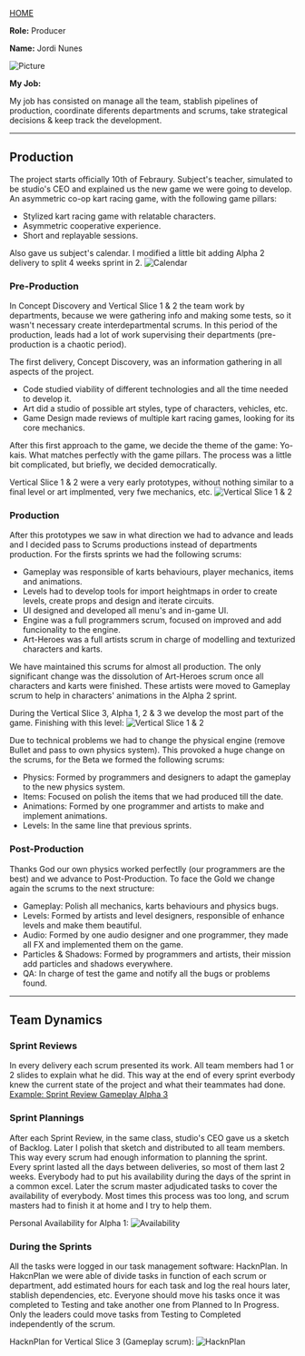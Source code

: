 [HOME](index.md)

**Role:** Producer

**Name:** Jordi Nunes

![Picture](https://citm.fundacioupc.com/files/foto_usuari/475956.jpg)

**My Job:**

My job has consisted on manage all the team, stablish pipelines of production, coordinate diferents departments and scrums, take strategical decisions & keep track the development. 

___

## Production

The project starts officially 10th of Febraury. Subject's teacher, simulated to be studio's CEO and explained us the new game we were going to develop. An asymmetric co-op kart racing game, with the following game pillars:
- Stylized kart racing game with relatable characters.
- Asymmetric cooperative experience.
- Short and replayable sessions.

Also gave us subject's calendar. I modified a little bit adding Alpha 2 delivery to split 4 weeks sprint in 2.
![Calendar](http://i.imgur.com/9rOFM1B.png)

### Pre-Production
In Concept Discovery and Vertical Slice 1 & 2 the team work by departments, because we were gathering info and making some tests, so it wasn't necessary create interdepartmental scrums. In this period of the production, leads had a lot of work supervising their departments (pre-production is a chaotic period).

The first delivery, Concept Discovery, was an information gathering in all aspects of the project. 
- Code studied viability of different technologies and all the time needed to develop it. 
- Art did a studio of possible art styles, type of characters, vehicles, etc.
- Game Design made reviews of multiple kart racing games, looking for its core mechanics.

After this first approach to the game, we decide the theme of the game: Yo-kais. What matches perfectly with the game pillars. The process was a little bit complicated, but briefly, we decided democratically.

Vertical Slice 1 & 2 were a very early prototypes, without nothing similar to a final level or art implmented, very fwe mechanics, etc.
![Vertical Slice 1 & 2](http://i.imgur.com/NXjy6aQ.png)

### Production
After this prototypes we saw in what direction we had to advance and leads and I decided pass to Scrums productions instead of departments production. For the firsts sprints we had the following scrums: 
- Gameplay was responsible of karts behaviours, player mechanics, items and animations.
- Levels had to develop tools for import heightmaps in order to create levels, create props and design and iterate circuits.
- UI designed and developed all menu's and in-game UI.
- Engine was a full programmers scrum, focused on improved and add funcionality to the engine.
- Art-Heroes was a full artists scrum in charge of modelling and texturized characters and karts.

We have maintained this scrums for almost all production. The only significant change was the dissolution of Art-Heroes scrum once all characters and karts were finished. These artists were moved to Gameplay scrum to help in characters' animations in the Alpha 2 sprint.

During the Vertical Slice 3, Alpha 1, 2 & 3 we develop the most part of the game. Finishing with this level:
![Vertical Slice 1 & 2](http://i.imgur.com/4lI8uNy.png)

Due to technical problems we had to change the physical engine (remove Bullet and pass to own physics system). This provoked a huge change on the scrums, for the Beta we formed the following scrums:
- Physics: Formed by programmers and designers to adapt the gameplay to the new physics system.
- Items: Focused on polish the items that we had produced till the date.
- Animations: Formed by one programmer and artists to make and implement animations.
- Levels: In the same line that previous sprints.

### Post-Production
Thanks God our own physics worked perfectlly (our programmers are the best) and we advance to Post-Production. To face the Gold we change again the scrums to the next structure:
- Gameplay: Polish all mechanics, karts behaviours and physics bugs.
- Levels: Formed by artists and level designers, responsible of enhance levels and make them beautiful.
- Audio: Formed by one audio designer and one programmer, they made all FX and implemented them on the game.
- Particles & Shadows: Formed by programmers and artists, their mission add particles and shadows everywhere. 
- QA: In charge of test the game and notify all the bugs or problems found.

___

## Team Dynamics

### Sprint Reviews
In every delivery each scrum presented its work. All team members had 1 or 2 slides to explain what he did. This way at the end of every sprint everbody knew the current state of the project and what their teammates had done. [Example: Sprint Review Gameplay Alpha 3](https://docs.google.com/presentation/d/1EDqHSIO4lqltei5bc3w3j3v1_oKHCK9aR0GbdBq1IoQ/edit?usp=sharing)

### Sprint Plannings
After each Sprint Review, in the same class, studio's CEO gave us a sketch of Backlog. Later I polish that sketch and distributed to all team members. This way every scrum had enough information to planning the sprint.  
Every sprint lasted all the days between deliveries, so most of them last 2 weeks. Everybody had to put his availability during the days of the sprint in a common excel. Later the scrum master adjudicated tasks to cover the availability of everybody. Most times this process was too long, and scrum masters had to finish it at home and I try to help them.

Personal Availability for Alpha 1:
![Availability](http://i.imgur.com/f2ti1E3.png)

### During the Sprints
All the tasks were logged in our task management software: HacknPlan. In HakcnPlan we were able of divide tasks in function of each scrum or department, add estimated hours for each task and log the real hours later, stablish dependencies, etc. Everyone should move his tasks once it was completed to Testing and take another one from Planned to In Progress. Only the leaders could move tasks from Testing to Completed independently of the scrum.

HacknPlan for Vertical Slice 3 (Gameplay scrum):
![HacknPlan](http://i.imgur.com/zsPuOcG.png)
